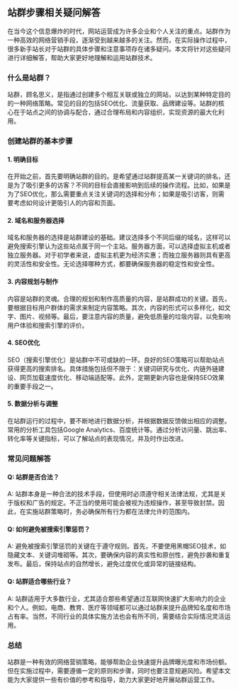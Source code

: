 ## 站群步骤相关疑问解答

在当今这个信息爆炸的时代，网站运营成为许多企业和个人关注的重点。站群作为一种高效的网络营销手段，逐渐受到越来越多的关注。然而，在实际操作过程中，很多新手站长对于站群的具体步骤和注意事项存在诸多疑问。本文将针对这些疑问进行详细解答，帮助大家更好地理解和运用站群技术。

### 什么是站群？

站群，顾名思义，是指通过创建多个相互关联或独立的网站，以达到某种特定目的的一种网络策略。常见的目的包括SEO优化、流量获取、品牌建设等。站群的核心在于站点之间的协调与配合，通过合理布局和内容组织，实现资源的最大化利用。

### 创建站群的基本步骤

#### 1. 明确目标

在开始之前，首先要明确站群的目的。是希望通过站群提高某一关键词的排名，还是为了吸引更多的访客？不同的目标会直接影响到后续的操作流程。比如，如果是为了SEO优化，那么需要重点关注关键词的选择和分布；如果是吸引访客，则需要考虑如何设计更吸引人的内容和页面。

#### 2. 域名和服务器选择

域名和服务器的选择是站群建设的基础。建议选择多个不同后缀的域名，这样可以避免搜索引擎认为这些站点属于同一个主站。服务器方面，可以选择虚拟主机或者独立服务器。对于初学者来说，虚拟主机更为经济实惠；而独立服务器则具有更高的灵活性和安全性。无论选择哪种方式，都要确保服务器的稳定性和安全性。

#### 3. 内容规划与制作

内容是站群的灵魂。合理的规划和制作高质量的内容，是站群成功的关键。首先，要根据目标用户群体的需求来制定内容策略。其次，内容的形式可以多样化，如文字、图片、视频等。最后，要注意内容的质量，避免低质量的垃圾内容，以免影响用户体验和搜索引擎的评价。

#### 4. SEO优化

SEO（搜索引擎优化）是站群中不可或缺的一环。良好的SEO策略可以帮助站点获得更高的搜索排名。具体措施包括但不限于：关键词研究与优化、内链外链建设、网页加载速度优化、移动端适配等。此外，定期更新内容也是保持SEO效果的重要手段之一。

#### 5. 数据分析与调整

在站群运行的过程中，要不断地进行数据分析，并根据数据反馈做出相应的调整。常用的分析工具包括Google Analytics、百度统计等。通过分析访问量、跳出率、转化率等关键指标，可以了解站点的表现情况，并及时作出改进。

### 常见问题解答

#### Q: 站群是否合法？

A: 站群本身是一种合法的技术手段，但使用时必须遵守相关法律法规，尤其是关于版权和广告的规定。不正当的使用可能会被视为违规操作，甚至导致封禁。因此，在实施站群策略时，务必确保所有行为都在法律允许的范围内。

#### Q: 如何避免被搜索引擎惩罚？

A: 避免被搜索引擎惩罚的关键在于遵守规则。首先，不要使用黑帽SEO技术，如隐藏文本、关键词堆砌等。其次，要确保内容的真实性和原创性，避免抄袭和重复发布。最后，保持站点的自然增长，避免过度优化或异常的链接结构。

#### Q: 站群适合哪些行业？

A: 站群适用于大多数行业，尤其适合那些希望通过互联网快速扩大影响力的企业和个人。例如，电商、教育、医疗等领域都可以通过站群来提升品牌知名度和市场占有率。当然，不同行业的具体实施方法也会有所不同，需要结合实际情况灵活运用。

### 总结

站群是一种有效的网络营销策略，能够帮助企业快速提升品牌曝光度和市场份额。但在实施过程中，需要遵循一定的原则和步骤，同时也要注意规避风险。希望本文能为大家提供一些有价值的参考和指导，助力大家更好地开展站群运营工作。